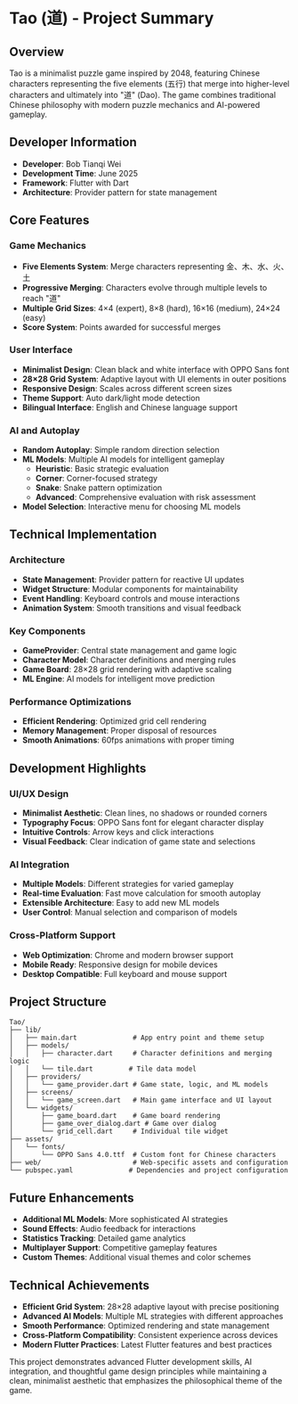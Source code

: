# Tao (道) - Project Summary

## Overview
Tao is a minimalist puzzle game inspired by 2048, featuring Chinese characters representing the five elements (五行) that merge into higher-level characters and ultimately into "道" (Dao). The game combines traditional Chinese philosophy with modern puzzle mechanics and AI-powered gameplay.

## Developer Information

- **Developer**: Bob Tianqi Wei
- **Development Time**: June 2025
- **Framework**: Flutter with Dart
- **Architecture**: Provider pattern for state management

## Core Features

### Game Mechanics
- **Five Elements System**: Merge characters representing 金、木、水、火、土
- **Progressive Merging**: Characters evolve through multiple levels to reach "道"
- **Multiple Grid Sizes**: 4×4 (expert), 8×8 (hard), 16×16 (medium), 24×24 (easy)
- **Score System**: Points awarded for successful merges

### User Interface
- **Minimalist Design**: Clean black and white interface with OPPO Sans font
- **28×28 Grid System**: Adaptive layout with UI elements in outer positions
- **Responsive Design**: Scales across different screen sizes
- **Theme Support**: Auto dark/light mode detection
- **Bilingual Interface**: English and Chinese language support

### AI and Autoplay
- **Random Autoplay**: Simple random direction selection
- **ML Models**: Multiple AI models for intelligent gameplay
  - **Heuristic**: Basic strategic evaluation
  - **Corner**: Corner-focused strategy
  - **Snake**: Snake pattern optimization
  - **Advanced**: Comprehensive evaluation with risk assessment
- **Model Selection**: Interactive menu for choosing ML models

## Technical Implementation

### Architecture
- **State Management**: Provider pattern for reactive UI updates
- **Widget Structure**: Modular components for maintainability
- **Event Handling**: Keyboard controls and mouse interactions
- **Animation System**: Smooth transitions and visual feedback

### Key Components
- **GameProvider**: Central state management and game logic
- **Character Model**: Character definitions and merging rules
- **Game Board**: 28×28 grid rendering with adaptive scaling
- **ML Engine**: AI models for intelligent move prediction

### Performance Optimizations
- **Efficient Rendering**: Optimized grid cell rendering
- **Memory Management**: Proper disposal of resources
- **Smooth Animations**: 60fps animations with proper timing

## Development Highlights

### UI/UX Design
- **Minimalist Aesthetic**: Clean lines, no shadows or rounded corners
- **Typography Focus**: OPPO Sans font for elegant character display
- **Intuitive Controls**: Arrow keys and click interactions
- **Visual Feedback**: Clear indication of game state and selections

### AI Integration
- **Multiple Models**: Different strategies for varied gameplay
- **Real-time Evaluation**: Fast move calculation for smooth autoplay
- **Extensible Architecture**: Easy to add new ML models
- **User Control**: Manual selection and comparison of models

### Cross-Platform Support
- **Web Optimization**: Chrome and modern browser support
- **Mobile Ready**: Responsive design for mobile devices
- **Desktop Compatible**: Full keyboard and mouse support

## Project Structure

```
Tao/
├── lib/
│   ├── main.dart              # App entry point and theme setup
│   ├── models/
│   │   ├── character.dart     # Character definitions and merging logic
│   │   └── tile.dart         # Tile data model
│   ├── providers/
│   │   └── game_provider.dart # Game state, logic, and ML models
│   ├── screens/
│   │   └── game_screen.dart   # Main game interface and UI layout
│   └── widgets/
│       ├── game_board.dart    # Game board rendering
│       ├── game_over_dialog.dart # Game over dialog
│       └── grid_cell.dart     # Individual tile widget
├── assets/
│   └── fonts/
│       └── OPPO Sans 4.0.ttf  # Custom font for Chinese characters
├── web/                       # Web-specific assets and configuration
└── pubspec.yaml              # Dependencies and project configuration
```

## Future Enhancements

- **Additional ML Models**: More sophisticated AI strategies
- **Sound Effects**: Audio feedback for interactions
- **Statistics Tracking**: Detailed game analytics
- **Multiplayer Support**: Competitive gameplay features
- **Custom Themes**: Additional visual themes and color schemes

## Technical Achievements

- **Efficient Grid System**: 28×28 adaptive layout with precise positioning
- **Advanced AI Models**: Multiple ML strategies with different approaches
- **Smooth Performance**: Optimized rendering and state management
- **Cross-Platform Compatibility**: Consistent experience across devices
- **Modern Flutter Practices**: Latest Flutter features and best practices

This project demonstrates advanced Flutter development skills, AI integration, and thoughtful game design principles while maintaining a clean, minimalist aesthetic that emphasizes the philosophical theme of the game. 
